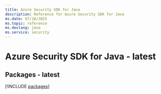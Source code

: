 ```yaml
---
title: Azure Security SDK for Java
description: Reference for Azure Security SDK for Java
ms.date: 07/18/2025
ms.topic: reference
ms.devlang: java
ms.service: security
---
```

# Azure Security SDK for Java - latest
## Packages - latest
[!INCLUDE [packages](security-index.md)]